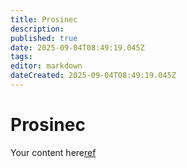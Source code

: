 ```yaml
---
title: Prosinec
description: 
published: true
date: 2025-09-04T08:49:19.045Z
tags: 
editor: markdown
dateCreated: 2025-09-04T08:49:19.045Z
---
```


# Prosinec
Your content here[ref](/cs/prosinec/ref)